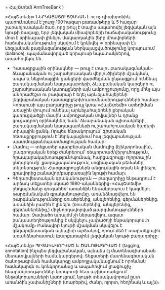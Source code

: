 = ՀայՇտեմ( ArmTreeBank )

«ՀայՇտեմը» ՆԵՐԿԱՅԱՑՈՒՑՉԱԿԱՆ է ու ոչ դիախրոնիկ. պարունակում է շուրջ 100 հազար բառամթերք և 5 հազար շարահյուսական ծառ, որը թույլ է տալիս ապահովել լեզվական այն նյութի ծավալը, երբ լեզվական միավորների հաճախականությունը մոտ է օրինաչափ լինելու մակարդակին (երբ միավորների հաճախականությունը սկսվում է կրկնվել => օրինաչափ է)։ Լեզվական բազմազանության ներկայացվածությունը կորպուսում (balance), պայմանավորված կորպուսի նպատակներով, ապահովելու են.
 - Դասագրքային օրինակներ — թույլ է տալու բառակազմական-ձևաբանական ու շարահյուսական վերլուծիչների մշակման, ապա և նեյրոնայցին ցանցերի վարժեցման ընթացքում ունենալ բառակազմական կաղապարnերի, ձևաբանական կարգերի ու շարահյուսական կառույցների այն ամբողջությունը, որը մինչ այս անհրաժեշտ ու բավարար է եղել արևելահայերենի լեզվաբանական դասագրքերի/ուսումնասիրությունների համար։ Կորպուսի այս բաղադրիչը թույլ կտա «ՀայՇտեմի» ստեղծման առաջին փուլում ունենալ արևելահայերենի քերական կառուցվածքի մասին ամբողջական տվյալներ և դրանք ցուցադրող օրինակներ, նաև՝ ձևաբանական պիտակների, բառակազմական կաղապարների ու շարահյուսական ծառերի տիպային ցանկ։ Որպես ենթակորպուս՝ գիտական հետաքրքրություն է ներկայացնում հայ լեզվաբանության պատմության/պատմագրության համար։
 - Մամուլ — տեքստեր պարբերական մամուլից (էլեկտրոնային), լրագրողական երեք ժանրերում՝ ռեպորտաժ/վերլուծություն, հրապարակախոսություն/սյունակ, հարցազրույց։ Ոլորտային ընդգրկումը՝ քաղաքականություն, սոցիալական թեմաներ, տնտեսություն։ Հարցազրույցներն անցումային օղակ են լինելու գրավորից բանավոր/բարբառային նյութի համար։
 - Գեղարվեստական գրականություն — բաղադրիչը ենթադրում է արձակ տեքստեր սկսած 1980-ականներից։ «ՀայՇտեմի» ընդլայնմանը զուգահեռ՝ առանձին ենթակորպուս է կազմելու թարգմանական գրականությունը. առանձնացվելու են թարգմանությունները ռուսերենից, անգլերենից, գերմաներենից. առանձին բաժին է լինելու (ռուսերենից, անգլերենից, գերմաներենից,) միջնորդավորված թարգմանությունների համար։ Չափածո առայժմ չի ներառվելու. ազատ բանաստեղծությունից է սկվկելու չափածոյի ենթակորպոսւի մշակումը։ Բանավոր նյութի մշակման սկսվելու է գեղարվեստական այնպիսի արձակով, որում մեծ է տարածքային առանձնահատուկ (բարբառային) լեզվական նյութի բաղադրիչը։

«ՀայՇտեմը» ՊԻՏԱԿԱՎՈՐՎԱԾ և ԾԱՆՈԹԱԳՐՎԱԾ է (tagging, annotation) ինչպես լեզվաբանական, այնպես էլ մատենագիտական մետատվյալների համակարգերով։ Տեքստերի մատենագիտական ծանոթագրման համակարգը ամբողջականացնում է որոնման համակարգն ու կոնկորդանսը և ապահովում լրացուցիչ հնարավորություններ կորպուսի հետ աշխատանքում՝ ենթակորպուսների կառուցում, նյութի տեսակավորում ըստ առանձին չափանիշների (տարեթիվ, ժանր, ոլորտ, հեղինակ և այլն)։